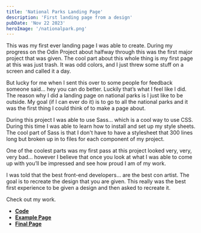 ```yaml
---
title: 'National Parks Landing Page'
description: 'First landing page from a design'
pubDate: 'Nov 22 2023'
heroImage: '/nationalpark.png'
---
```


This was my first ever landing page I was able to create.  During my progress on the Odin Project about halfway through this was the first major project that was given.  The cool part about this whole thing is my first page at this was just trash.  It was odd colors, and I just threw some stuff on a screen and called it a day. 

But lucky for me when I sent this over to some people for feedback someone said… hey you can do better. Luckily that’s what I feel like I did.  The reason why I did a landing page on national parks is I just like to be outside.  My goal (if I can ever do it) is to go to all the national parks and it was the first thing I could think of to make a page about. 

During this project I was able to use Sass… which is a cool way to use CSS.  During this time I was able to learn how to install and set up my style sheets.  The cool part of Sass is that I don't have to have a stylesheet that 300 lines long but broken up in to files for each component of my project. 

One of the coolest parts was my first pass at this project looked very, very, very bad… however I believe that once you look at what I was able to come up with you’ll be impressed and see how proud I am of my work. 

I was told that the best front-end developers... are the best con artist.  The goal is to recreate the design that you are given. This really was the best first experience to be given a design and then asked to recreate it. 

Check out my work. 

- **[Code](https://github.com/clmedders/odin-landing-page)**
- **[Example Page](https://cdn.statically.io/gh/TheOdinProject/curriculum/81a5d553f4073e593d23a6ab00d50eef8620796d/foundations/html_css/project/imgs/01.png)**
- **[Final Page](https://clmedders.github.io/odin-landing-page/)**